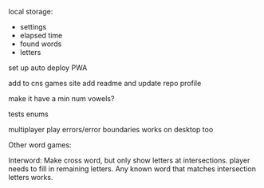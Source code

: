local storage:

- settings
- elapsed time
- found words
- letters

set up auto deploy
PWA

add to cns games site
add readme and update repo profile

make it have a min num vowels?

tests
enums

multiplayer play
errors/error boundaries
works on desktop too

Other word games:

Interword: Make cross word, but only show letters at intersections. player needs to fill in remaining letters. Any known word that matches intersection letters works.
